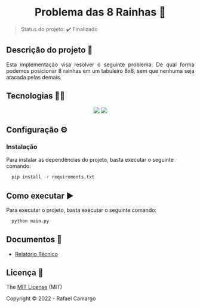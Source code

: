 <h1 align="center">Problema das 8 Rainhas 👑</h1>

> Status do projeto: ✔️ Finalizado


## Descrição do projeto 📝

<p align="justify">
Esta implementação visa resolver o seguinte problema:
De qual forma podemos posicionar 8 rainhas em um tabuleiro 8x8, sem que nenhuma seja atacada pelas demais.
</p>

## Tecnologias 👨‍💻

<p align="center">
  <img src="https://img.shields.io/badge/Python-14354C?style=for-the-badge&logo=python&logoColor=white"/>
  <img src="https://img.shields.io/badge/numpy-%23013243.svg?style=for-the-badge&logo=numpy&logoColor=white"/>
</p>

## Configuração ⚙️

### Instalação

Para instalar as dependências do projeto, basta executar o seguinte comando:

```bash
  pip install -r requirements.txt
```

## Como executar ▶️

Para executar o projeto, basta executar o seguinte comando:

```bash
  python main.py
```

## Documentos 📄

- [Relatório Técnico](https://github.com/rafandoo/8-rainhas/blob/2b4388ad6b9b2e37f4f3800cbb10fd640822d48c/docs/8%20RAINHAS_%20Aplica%C3%A7%C3%A3o%20de%20algoritmos%20gen%C3%A9ticos.pdf)


## Licença 🔑

The [MIT License](https://github.com/rafandoo/8-queens/blob/636a0e5871ec5e259c94c99bc116c6bc86d6d38e/LICENSE) (MIT)

Copyright :copyright: 2022 - Rafael Camargo

